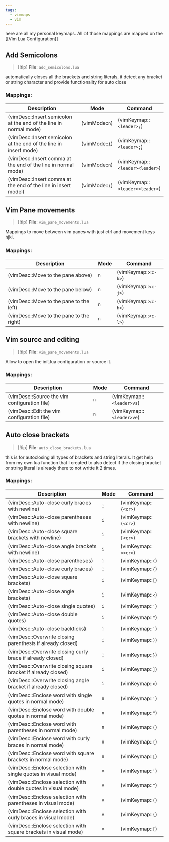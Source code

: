 ```yaml
---
tags:
  - vimmaps
  - vim
---
```

here are all my personal keymaps. All of those mappings are mapped on the [[Vim Lua Configuration]]
## Add Semicolons
> [!tip] **File**: `add_semicolons.lua`

automatically closes all the brackets and string literals, it detect any bracket or string character and provide functionality for auto close
### Mappings:

| Description                                                       | Mode           | Command                         |
| ----------------------------------------------------------------- | -------------- | ------------------------------- |
| (vimDesc::Insert semicolon at the end of the line in normal mode) | (vimMode::`n`) | (vimKeymap::`<leader>;`)        |
| (vimDesc::Insert semicolon at the end of the line in insert mode) | (vimMode::`i`) | (vimKeymap::`<leader>;`)        |
| (vimDesc::Insert comma at the end of the line in normal mode)     | (vimMode::`n`) | (vimKeymap::`<leader><leader>`) |
| (vimDesc::Insert comma at the end of the line in insert model)    | (vimMode::`i`) | (vimKeymap::`<leader><leader>`) |
## Vim Pane movements
> [!tip] **File**: `vim_pane_movements.lua`

Mappings to move between vim panes with just ctrl and movement keys hjkl.
### Mappings:

| Description                              | Mode | Command              |
| ---------------------------------------- | ---- | -------------------- |
| (vimDesc::Move to the pane above)        | `n`  | (vimKeymap::`<c-k>`) |
| (vimDesc::Move to the pane below)        | `n`  | (vimKeymap::`<c-j>`) |
| (vimDesc::Move to the pane to the left)  | `n`  | (vimKeymap::`<c-h>`) |
| (vimDesc::Move to the pane to the right) | `n`  | (vimKeymap::`<c-l>`) |
## Vim source and editing
> [!tip] **File**: `vim_pane_movements.lua`

Allow to open the init.lua configuration or source it.
### Mappings:

| Description                                  | Mode | Command                   |
| -------------------------------------------- | ---- | ------------------------- |
| (vimDesc::Source the vim configuration file) | `n`  | (vimKeymap::`<leader>vs`) |
| (vimDesc::Edit the vim configuration file)   | `n`  | (vimKeymap::`<leader>ve`) |
## Auto close brackets
> [!tip] **File**: `auto_close_brackets.lua`

this is for autoclosing all types of brackets and string literals.
It get help from my own lua function that I created to also detect if the closing bracket or string literal is already there to not writte it 2 times.
### Mappings:
| Description                                                      | Mode | Command              |
| ---------------------------------------------------------------- | ---- | -------------------- |
| (vimDesc::Auto-close curly braces with newline)                  | `i`  | (vimKeymap::`{<cr>`) |
| (vimDesc::Auto-close parentheses with newline)                   | `i`  | (vimKeymap::`(<cr>`) |
| (vimDesc::Auto-close square brackets with newline)               | `i`  | (vimKeymap::`[<cr>`) |
| (vimDesc::Auto-close angle brackets with newline)                | `i`  | (vimKeymap::`<<cr>`) |
| (vimDesc::Auto-close parentheses)                                | `i`  | (vimKeymap::`(`)     |
| (vimDesc::Auto-close curly braces)                               | `i`  | (vimKeymap::`{`)     |
| (vimDesc::Auto-close square brackets)                            | `i`  | (vimKeymap::`[`)     |
| (vimDesc::Auto-close angle brackets)                             | `i`  | (vimKeymap::`<`)     |
| (vimDesc::Auto-close single quotes)                              | `i`  | (vimKeymap::`'`)     |
| (vimDesc::Auto-close double quotes)                              | `i`  | (vimKeymap::`"`)     |
| (vimDesc::Auto-close backticks)                                  | `i`  | (vimKeymap::`` ` ``) |
| (vimDesc::Overwrite closing parenthesis if already closed)       | `i`  | (vimKeymap::`)`)     |
| (vimDesc::Overwrite closing curly brace if already closed)       | `i`  | (vimKeymap::`}`)     |
| (vimDesc::Overwrite closing square bracket if already closed)    | `i`  | (vimKeymap::`]`)     |
| (vimDesc::Overwrite closing angle bracket if already closed)     | `i`  | (vimKeymap::`>`)     |
| (vimDesc::Enclose word with single quotes in normal mode)        | `n`  | (vimKeymap::`'`)     |
| (vimDesc::Enclose word with double quotes in normal mode)        | `n`  | (vimKeymap::`"`)     |
| (vimDesc::Enclose word with parentheses in normal mode)          | `n`  | (vimKeymap::`(`)     |
| (vimDesc::Enclose word with curly braces in normal mode)         | `n`  | (vimKeymap::`{`)     |
| (vimDesc::Enclose word with square brackets in normal mode)      | `n`  | (vimKeymap::`[`)     |
| (vimDesc::Enclose selection with single quotes in visual mode)   | `v`  | (vimKeymap::`'`)     |
| (vimDesc::Enclose selection with double quotes in visual mode)   | `v`  | (vimKeymap::`"`)     |
| (vimDesc::Enclose selection with parentheses in visual mode)     | `v`  | (vimKeymap::`(`)     |
| (vimDesc::Enclose selection with curly braces in visual mode)    | `v`  | (vimKeymap::`{`)     |
| (vimDesc::Enclose selection with square brackets in visual mode) | `v`  | (vimKeymap::`[`)     |
